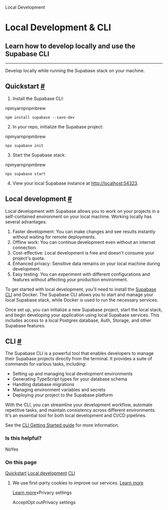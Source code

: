 Local Development

# Local Development & CLI

## Learn how to develop locally and use the Supabase CLI

* * *

Develop locally while running the Supabase stack on your machine.

## Quickstart [\#](https://supabase.com/docs/guides/local-development\#quickstart)

1. Install the Supabase CLI:



npmyarnpnpmbrew







`
npm install supabase --save-dev
`

2. In your repo, initialize the Supabase project:



npmyarnpnpmbrew







`
npx supabase init
`

3. Start the Supabase stack:



npmyarnpnpmbrew







`
npx supabase start
`

4. View your local Supabase instance at [http://localhost:54323](http://localhost:54323/).


## Local development [\#](https://supabase.com/docs/guides/local-development\#local-development)

Local development with Supabase allows you to work on your projects in a self-contained environment on your local machine. Working locally has several advantages:

1. Faster development: You can make changes and see results instantly without waiting for remote deployments.
2. Offline work: You can continue development even without an internet connection.
3. Cost-effective: Local development is free and doesn't consume your project's quota.
4. Enhanced privacy: Sensitive data remains on your local machine during development.
5. Easy testing: You can experiment with different configurations and features without affecting your production environment.

To get started with local development, you'll need to install the [Supabase CLI](https://supabase.com/docs/guides/local-development#cli) and Docker. The Supabase CLI allows you to start and manage your local Supabase stack, while Docker is used to run the necessary services.

Once set up, you can initialize a new Supabase project, start the local stack, and begin developing your application using local Supabase services. This includes access to a local Postgres database, Auth, Storage, and other Supabase features.

## CLI [\#](https://supabase.com/docs/guides/local-development\#cli)

The Supabase CLI is a powerful tool that enables developers to manage their Supabase projects directly from the terminal. It provides a suite of commands for various tasks, including:

- Setting up and managing local development environments
- Generating TypeScript types for your database schema
- Handling database migrations
- Managing environment variables and secrets
- Deploying your project to the Supabase platform

With the CLI, you can streamline your development workflow, automate repetitive tasks, and maintain consistency across different environments. It's an essential tool for both local development and CI/CD pipelines.

See the [CLI Getting Started guide](https://supabase.com/docs/guides/local-development/cli/getting-started) for more information.

### Is this helpful?

NoYes

### On this page

[Quickstart](https://supabase.com/docs/guides/local-development#quickstart) [Local development](https://supabase.com/docs/guides/local-development#local-development) [CLI](https://supabase.com/docs/guides/local-development#cli)

1. We use first-party cookies to improve our services. [Learn more](https://supabase.com/privacy#8-cookies-and-similar-technologies-used-on-our-european-services)



   [Learn more](https://supabase.com/privacy#8-cookies-and-similar-technologies-used-on-our-european-services)•Privacy settings





   AcceptOpt outPrivacy settings
